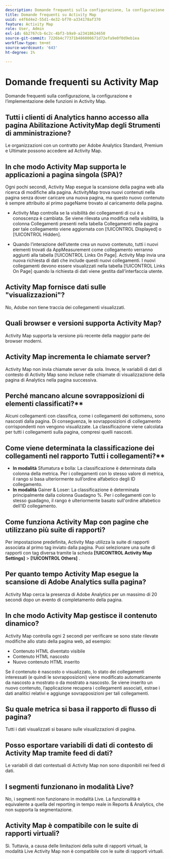 ```yaml
---
description: Domande frequenti sulla configurazione, la configurazione e l’implementazione delle funzioni in Activity Map.
title: Domande frequenti su Activity Map
uuid: e4f6d4e2-55d1-4e32-bf70-a334178af370
feature: Activity Map
role: User, Admin
exl-id: 6b2767cb-6c2c-4bf3-b9a9-a23418624650
source-git-commit: 7226b4c77371b486006671d72efa9e0f0d9eb1ea
workflow-type: tm+mt
source-wordcount: '643'
ht-degree: 1%

---
```


# Domande frequenti su Activity Map

Domande frequenti sulla configurazione, la configurazione e l’implementazione delle funzioni in Activity Map.

## Tutti i clienti di Analytics hanno accesso alla pagina Abilitazione ActivityMap degli Strumenti di amministrazione?

Le organizzazioni con un contratto per Adobe Analytics Standard, Premium e Ultimate possono accedere ad Activity Map.

## In che modo Activity Map supporta le applicazioni a pagina singola (SPA)?

Ogni pochi secondi, Activity Map esegue la scansione della pagina web alla ricerca di modifiche alla pagina. ActivityMap trova nuovi contenuti nella pagina senza dover caricare una nuova pagina, ma questo nuovo contenuto è sempre attribuito al primo pageName trovato al caricamento della pagina.

* Activity Map controlla se la visibilità dei collegamenti di cui è a conoscenza è cambiata. Se viene rilevata una modifica nella visibilità, la colonna Collegamenti presenti nella tabella Collegamenti nella pagina per tale collegamento viene aggiornata con [!UICONTROL Displayed] o [!UICONTROL Hidden].

* Quando l’interazione dell’utente crea un nuovo contenuto, tutti i nuovi elementi trovati da AppMeasurement come collegamento verranno aggiunti alla tabella [!UICONTROL Links On Page]. Activity Map invia una nuova richiesta di dati che include questi nuovi collegamenti. I nuovi collegamenti devono essere visualizzati nella tabella [!UICONTROL Links On Page] quando la richiesta di dati viene gestita dall’interfaccia utente.


## Activity Map fornisce dati sulle &quot;visualizzazioni&quot;?

No, Adobe non tiene traccia dei collegamenti visualizzati.

## Quali browser e versioni supporta Activity Map?

Activity Map supporta la versione più recente della maggior parte dei browser moderni.

## Activity Map incrementa le chiamate server?

Activity Map non invia chiamate server da sola. Invece, le variabili di dati di contesto di Activity Map sono incluse nelle chiamate di visualizzazione della pagina di Analytics nella pagina successiva.

## Perché mancano alcune sovrapposizioni di elementi classificati?**

Alcuni collegamenti con classifica, come i collegamenti dei sottomenu, sono nascosti dalla pagina. Di conseguenza, le sovrapposizioni di collegamento corrispondenti non vengono visualizzate. La classificazione viene calcolata per tutti i collegamenti sulla pagina, compresi quelli nascosti.

## Come viene determinata la classificazione dei collegamenti nel rapporto Tutti i collegamenti?**

* **In modalità** Sfumatura e bolla: La classificazione è determinata dalla colonna della metrica. Per i collegamenti con lo stesso valore di metrica, il rango si basa ulteriormente sull’ordine alfabetico degli ID collegamento.
* **In modalità** Gainer &amp; Loser: La classificazione è determinata principalmente dalla colonna Guadagno %. Per i collegamenti con lo stesso guadagno, il rango è ulteriormente basato sull&#39;ordine alfabetico dell&#39;ID collegamento.

## Come funziona Activity Map con pagine che utilizzano più suite di rapporti?

Per impostazione predefinita, Activity Map utilizza la suite di rapporti associata al primo tag inviato dalla pagina. Puoi selezionare una suite di rapporti con tag diversa tramite la scheda **[!UICONTROL Activity Map Settings]** > **[!UICONTROL Others]** .

## Per quanto tempo Activity Map esegue la scansione di Adobe Analytics sulla pagina?

Activity Map cerca la presenza di Adobe Analytics per un massimo di 20 secondi dopo un evento di completamento della pagina.

## In che modo Activity Map gestisce il contenuto dinamico?

Activity Map controlla ogni 2 secondi per verificare se sono state rilevate modifiche allo stato della pagina web, ad esempio:

* Contenuto HTML diventato visibile
* Contenuto HTML nascosto
* Nuovo contenuto HTML inserito

Se il contenuto è nascosto o visualizzato, lo stato dei collegamenti interessati (e quindi le sovrapposizioni) viene modificato automaticamente da nascosto a mostrato o da mostrato a nascosto. Se viene inserito un nuovo contenuto, l’applicazione recupera i collegamenti associati, estrae i dati analitici relativi e aggiunge sovrapposizioni per tali collegamenti.

## Su quale metrica si basa il rapporto di flusso di pagina?

Tutti i dati visualizzati si basano sulle visualizzazioni di pagina.

## Posso esportare variabili di dati di contesto di Activity Map tramite feed di dati?

Le variabili di dati contestuali di Activity Map non sono disponibili nei feed di dati.

## I segmenti funzionano in modalità Live?

No, i segmenti non funzionano in modalità Live. La funzionalità è equivalente a quella del reporting in tempo reale in Reports &amp; Analytics, che non supporta la segmentazione.

## Activity Map è compatibile con le suite di rapporti virtuali?

Sì. Tuttavia, a causa delle limitazioni della suite di rapporti virtuali, la modalità Live Activity Map non è compatibile con le suite di rapporti virtuali.
